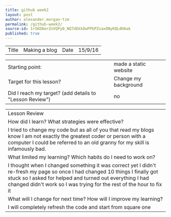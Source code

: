 ```yaml
---
title: github week2
layout: post
author: alexander.morgan-tim
permalink: /github-week2/
source-id: 1rSKD8erZnVQPy0_NQ7dEkkDwPPbPZsaxONyKQLdHAak
published: true
---
```

<table>
  <tr>
    <td>Title</td>
    <td>Making a blog</td>
    <td>Date</td>
    <td>15/9/16</td>
  </tr>
</table>


<table>
  <tr>
    <td>Starting point:</td>
    <td>made a static website</td>
  </tr>
  <tr>
    <td>Target for this lesson?</td>
    <td>Change my background </td>
  </tr>
  <tr>
    <td>Did I reach my target? 
(add details to "Lesson Review")</td>
    <td> no</td>
  </tr>
</table>


<table>
  <tr>
    <td>Lesson Review</td>
  </tr>
  <tr>
    <td>How did I learn? What strategies were effective? </td>
  </tr>
  <tr>
    <td>I tried to change my code but as all of you that read my blogs know I am not exactly the greatest coder or person with a computer I could be referred to an old granny for my skill is infamously bad.</td>
  </tr>
  <tr>
    <td>What limited my learning? Which habits do I need to work on? </td>
  </tr>
  <tr>
    <td>I thought when I changed something it was correct yet I didn't re-fresh my page so once I had changed 10 things I finally got stuck so I asked for helped and turned out everything I had changed didn't work so I was trying for the rest of the hour to fix it</td>
  </tr>
  <tr>
    <td>What will I change for next time? How will I improve my learning?</td>
  </tr>
  <tr>
    <td>I will completely refresh the code and start from square one</td>
  </tr>
</table>


